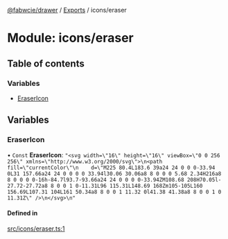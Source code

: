 [@fabwcie/drawer](../README.md) / [Exports](../modules.md) / icons/eraser

# Module: icons/eraser

## Table of contents

### Variables

- [EraserIcon](icons_eraser.md#erasericon)

## Variables

### EraserIcon

• `Const` **EraserIcon**: ``"<svg width=\"16\" height=\"16\" viewBox=\"0 0 256 256\" xmlns=\"http://www.w3.org/2000/svg\">\n<path fill=\"currentColor\"\n    d=\"M225 80.4L183.6 39a24 24 0 0 0-33.94 0L31 157.66a24 24 0 0 0 0 33.94l30.06 30.06a8 8 0 0 0 5.68 2.34H216a8 8 0 0 0 0-16h-84.7l93.7-93.66a24 24 0 0 0 0-33.94ZM108.68 208H70.05l-27.72-27.72a8 8 0 0 1 0-11.31L96 115.31L148.69 168Zm105-105L160 156.69L107.31 104L161 50.34a8 8 0 0 1 11.32 0l41.38 41.38a8 8 0 0 1 0 11.31Z\" />\n</svg>\n"``

#### Defined in

[src/icons/eraser.ts:1](https://github.com/fabwcie/drawer/blob/21e6e28/src/icons/eraser.ts#L1)
